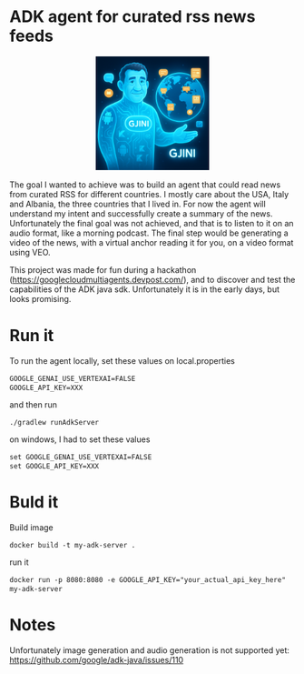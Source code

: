 
# ADK agent for curated rss news feeds
<p align="center">
  <img src="https://github.com/eltonkola/gjini/blob/main/media/logo.png" width="200">
</p>
The goal I wanted to achieve was to build an agent that could read news from curated RSS for different countries. 
I mostly care about the USA, Italy and Albania, the three countries that I lived in. For now the agent will 
understand my intent and successfully create a summary of the news. 
Unfortunately the final goal was not achieved, and that is to listen to it on an audio format, like a morning podcast.
The final step would be generating a video of the news, with a virtual anchor reading it for you, on a video format using VEO. 

This project was made for fun during a hackathon (https://googlecloudmultiagents.devpost.com/), and to discover and test the capabilities of the ADK java sdk. Unfortunately it is in the early days, but looks promising.

# Run it
To run the agent locally, set these values on local.properties
```
GOOGLE_GENAI_USE_VERTEXAI=FALSE
GOOGLE_API_KEY=XXX
```
and then run
```
./gradlew runAdkServer
```
on windows, I had to set these values
```
set GOOGLE_GENAI_USE_VERTEXAI=FALSE
set GOOGLE_API_KEY=XXX
```

# Buld it
Build image
```
docker build -t my-adk-server .
```
run it
```
docker run -p 8080:8080 -e GOOGLE_API_KEY="your_actual_api_key_here" my-adk-server
```


# Notes
Unfortunately image generation and audio generation is not supported yet: https://github.com/google/adk-java/issues/110
